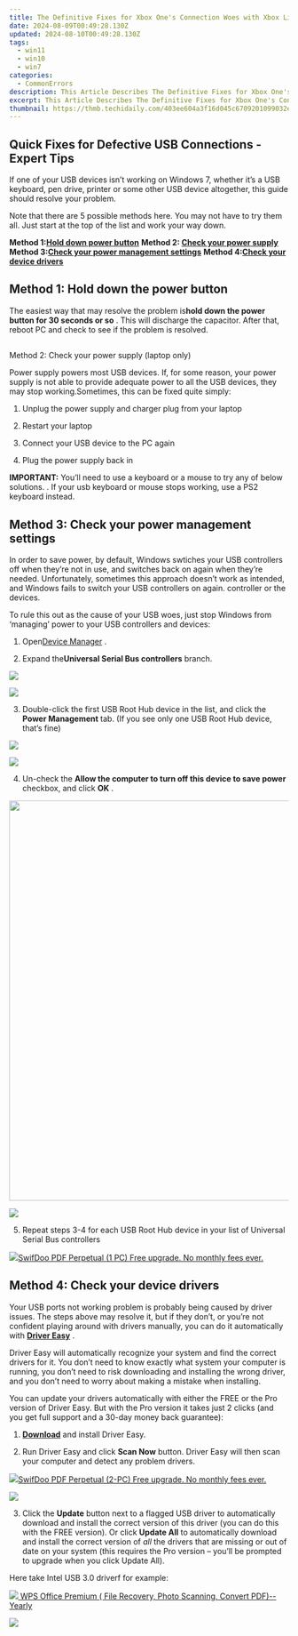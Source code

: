 ```yaml
---
title: The Definitive Fixes for Xbox One's Connection Woes with Xbox Live
date: 2024-08-09T00:49:28.130Z
updated: 2024-08-10T00:49:28.130Z
tags:
  - win11
  - win10
  - win7
categories:
  - CommonErrors
description: This Article Describes The Definitive Fixes for Xbox One's Connection Woes with Xbox Live
excerpt: This Article Describes The Definitive Fixes for Xbox One's Connection Woes with Xbox Live
thumbnail: https://thmb.techidaily.com/403ee604a3f16d045c6709201099032edd204086d93c80ae19bbdd0f525004e0.png
---
```


## Quick Fixes for Defective USB Connections - Expert Tips

If one of your USB devices isn’t working on Windows 7, whether it’s a USB keyboard, pen drive, printer or some other USB device altogether, this guide should resolve your problem.  
  
 Note that there are 5 possible methods here. You may not have to try them all. Just start at the top of the list and work your way down.

 **Method 1:[Hold down power button](https://tools.techidaily.com/drivereasy/download/)**
 **Method 2: [Check your power supply](https://tools.techidaily.com/drivereasy/download/)**
 **Method 3:[Check your power management settings](https://tools.techidaily.com/drivereasy/download/)**
 **Method 4:[Check your device drivers](https://tools.techidaily.com/drivereasy/download/)**

##  Method 1: Hold down the power button

 The easiest way that may resolve the problem is**hold down the power button for 30 seconds or so** . This will discharge the capacitor. After that, reboot PC and check to see if the problem is resolved.  

##

 Method 2: Check your power supply (laptop only)

 Power supply powers most USB devices. If, for some reason, your power supply is not able to provide adequate power to all the USB devices, they may stop working.Sometimes, this can be fixed quite simply:
  
 1) Unplug the power supply and charger plug from your laptop

 2) Restart your laptop

 3) Connect your USB device to the PC again

 4) Plug the power supply back in  
  
**IMPORTANT:** You’ll need to use a keyboard or a mouse to try any of below solutions. . If your usb keyboard or mouse stops working, use a PS2 keyboard instead.

## **Method 3: Check your power management settings**

 In order to save power, by default, Windows swtiches your USB controllers off when they’re not in use, and switches back on again when they’re needed. Unfortunately, sometimes this approach doesn’t work as intended, and Windows fails to switch your USB controllers on again. controller or the devices.

 To rule this out as the cause of your USB woes, just stop Windows from ‘managing’ power to your USB controllers and devices:
  
 1) Open[Device Manager](https://tools.techidaily.com/drivereasy/download/) .

 2) Expand the**Universal Serial Bus controllers** branch.  
  
<!-- affiliate ads begin -->
<a href="https://store.movavi.com/affiliate.php?ACCOUNT=MOVAVI&AFFILIATE=108875&PATH=https%3A%2F%2Fwww.movavi.com%3FAFFILIATE%3D108875%26RESOURCE%3DMovavi%2BVideo%2BEditor%2Bbox"><img src="https://mcusercontent.com/0885a03ded3d480dca9287f12/images/6d3207fd-9f15-4c21-f0ad-59c68e6a7e2a.png" border="0"></a>
<!-- affiliate ads end -->
![](https://images.drivereasy.com/wp-content/uploads/2016/06/img_5768b3d657b3f.png)
  
 3) Double-click the first USB Root Hub device in the list, and click the **Power Management**  tab. (If you see only one USB Root Hub device, that’s fine)  

<!-- affiliate ads begin -->
<a href="https://store.massmailsoftware.com/order/checkout.php?PRODS=1300375&QTY=1&AFFILIATE=108875&CART=1"><img src="https://secure.avangate.com/images/merchant/dc87c13749315c7217cdc4ac692e704c/banera_for_partners-15_%281%29.jpg" border="0"></a>
<!-- affiliate ads end -->
![](https://images.drivereasy.com/wp-content/uploads/2016/06/img_5768b4911321a.png)

4) Un-check the **Allow the computer to turn off this device to save power** checkbox, and click **OK**  .  

<!-- affiliate ads begin -->
<a href="https://lightailing.sjv.io/c/5597632/1638364/17190" target="_top" id="1638364"><img src="//a.impactradius-go.com/display-ad/17190-1638364" border="0" alt="" width="1280" height="720"/></a><img height="0" width="0" src="https://imp.pxf.io/i/5597632/1638364/17190" style="position:absolute;visibility:hidden;" border="0" />
<!-- affiliate ads end -->
![](https://images.drivereasy.com/wp-content/uploads/2016/06/img_5768b4a64ced8.png)
  
 5) Repeat steps 3-4 for each  USB Root Hub device in your list of Universal Serial Bus controllers

<!-- affiliate ads begin -->
<a href="https://purchase.swifdoo.com/order/checkout.php?PRODS=40002162&QTY=1&AFFILIATE=108875&CART=1"><img src="https://secure.avangate.com/images/merchant/8b932759a5a04ddb34bf79e3f9072e4b/products/1_Product%20box%20white-1024x1024.png" border="0">SwifDoo PDF Perpetual (1 PC) Free upgrade. No monthly fees ever. 
</a>
<!-- affiliate ads end -->
## **Method 4: Check your device drivers**

 Your USB ports not working problem is probably being caused by driver issues. The steps above may resolve it, but if they don’t, or you’re not confident playing around with drivers manually,  you can do it automatically with **[Driver Easy](https://tools.techidaily.com/drivereasy/download/)**  .

 Driver Easy will automatically recognize your system and find the correct drivers for it. You don’t need to know exactly what system your computer is running, you don’t need to risk downloading and installing the wrong driver, and you don’t need to worry about making a mistake when installing.

 You can update your drivers automatically with either the FREE or the Pro version of Driver Easy. But with the Pro version it takes just 2 clicks (and you get full support and a 30-day money back guarantee):

 1) **[Download](https://tools.techidaily.com/drivereasy/download/)**   and install Driver Easy.

 2) Run Driver Easy and click **Scan Now**   button. Driver Easy will then scan your computer and detect any problem drivers.

<!-- affiliate ads begin -->
<a href="https://purchase.swifdoo.com/order/checkout.php?PRODS=38709260&QTY=1&AFFILIATE=108875&CART=1"><img src="https://secure.avangate.com/images/merchant/8b932759a5a04ddb34bf79e3f9072e4b/products/Product%20box%20white-1024x1024.png" border="0">SwifDoo PDF Perpetual (2-PC)  Free upgrade. No monthly fees ever. </a>
<!-- affiliate ads end -->
![](https://images.drivereasy.com/wp-content/uploads/2017/09/img_59bcb32c9a931.jpg)

 3) Click the **Update** button next to a flagged USB driver to automatically download and install the correct version of this driver (you can do this with the FREE version). Or click **Update All**  to automatically download and install the correct version of _all_   the drivers that are missing or out of date on your system (this requires the Pro version – you’ll be prompted to upgrade when you click Update All).

Here take Intel USB 3.0 driverf for example:

<!-- affiliate ads begin -->
<a href="https://secure.2checkout.com/order/checkout.php?PRODS=38729081&QTY=1&AFFILIATE=108875&CART=1"><img src="https://website-prod.cache.wpscdn.com/img/wps-writer-free-word-processor-1x.3d9c80d.png" border="0">
WPS Office Premium ( File Recovery, Photo Scanning, Convert PDF)--Yearly</a>
<!-- affiliate ads end -->
![](https://images.drivereasy.com/wp-content/uploads/2017/09/img_59bcb3367beb7.jpg)

<ins class="adsbygoogle"
     style="display:block"
     data-ad-format="autorelaxed"
     data-ad-client="ca-pub-7571918770474297"
     data-ad-slot="1223367746"></ins>



<ins class="adsbygoogle"
     style="display:block"
     data-ad-client="ca-pub-7571918770474297"
     data-ad-slot="8358498916"
     data-ad-format="auto"
     data-full-width-responsive="true"></ins>
